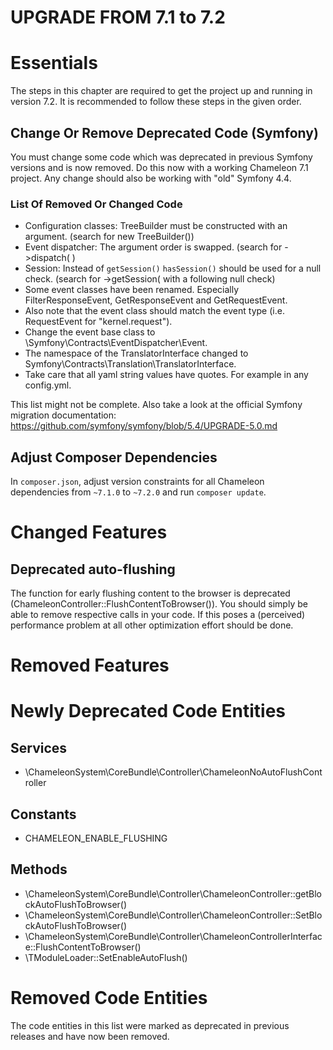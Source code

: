 UPGRADE FROM 7.1 to 7.2
=======================

# Essentials

The steps in this chapter are required to get the project up and running in version 7.2.
It is recommended to follow these steps in the given order.

## Change Or Remove Deprecated Code (Symfony)

You must change some code which was deprecated in previous Symfony versions and is now removed. Do this now with a working
Chameleon 7.1 project. Any change should also be working with "old" Symfony 4.4.

### List Of Removed Or Changed Code

- Configuration classes: TreeBuilder must be constructed with an argument. (search for new TreeBuilder())
- Event dispatcher: The argument order is swapped. (search for ->dispatch( )
- Session: Instead of `getSession()` `hasSession()` should be used for a null check. (search for ->getSession( with a following null check)
- Some event classes have been renamed. Especially FilterResponseEvent, GetResponseEvent and GetRequestEvent.
- Also note that the event class should match the event type (i.e. RequestEvent for "kernel.request").
- Change the event base class to \Symfony\Contracts\EventDispatcher\Event.
- The namespace of the TranslatorInterface changed to Symfony\Contracts\Translation\TranslatorInterface.
- Take care that all yaml string values have quotes. For example in any config.yml.

This list might not be complete. Also take a look at the official Symfony migration documentation:
https://github.com/symfony/symfony/blob/5.4/UPGRADE-5.0.md


## Adjust Composer Dependencies

In `composer.json`, adjust version constraints for all Chameleon dependencies from `~7.1.0` to `~7.2.0` and run
`composer update`.

# Changed Features

## Deprecated auto-flushing

The function for early flushing content to the browser is deprecated (ChameleonController::FlushContentToBrowser()).
You should simply be able to remove respective calls in your code.
If this poses a (perceived) performance problem at all other optimization effort should be done.

# Removed Features

# Newly Deprecated Code Entities

## Services

- \ChameleonSystem\CoreBundle\Controller\ChameleonNoAutoFlushController

## Constants

- CHAMELEON_ENABLE_FLUSHING

## Methods

- \ChameleonSystem\CoreBundle\Controller\ChameleonController::getBlockAutoFlushToBrowser()
- \ChameleonSystem\CoreBundle\Controller\ChameleonController::SetBlockAutoFlushToBrowser()
- \ChameleonSystem\CoreBundle\Controller\ChameleonControllerInterface::FlushContentToBrowser()
- \TModuleLoader::SetEnableAutoFlush()

# Removed Code Entities

The code entities in this list were marked as deprecated in previous releases and have now been removed.

